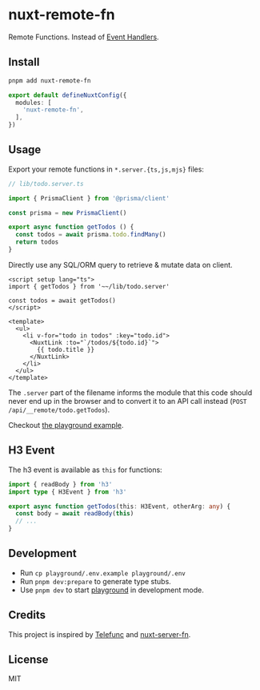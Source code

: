 # nuxt-remote-fn

Remote Functions. Instead of [Event Handlers](https://nitro.unjs.io/guide/introduction/routing).

## Install

```bash
pnpm add nuxt-remote-fn
```

```ts
export default defineNuxtConfig({
  modules: [
    'nuxt-remote-fn',
  ],
})
```

## Usage

Export your remote functions in `*.server.{ts,js,mjs}` files:

```ts
// lib/todo.server.ts

import { PrismaClient } from '@prisma/client'

const prisma = new PrismaClient()

export async function getTodos () {
  const todos = await prisma.todo.findMany()
  return todos
}
```

Directly use any SQL/ORM query to retrieve & mutate data on client.

```vue
<script setup lang="ts">
import { getTodos } from '~~/lib/todo.server'

const todos = await getTodos()
</script>

<template>
  <ul>
    <li v-for="todo in todos" :key="todo.id">
      <NuxtLink :to="`/todos/${todo.id}`">
        {{ todo.title }}
      </NuxtLink>
    </li>
  </ul>
</template>
```

The `.server` part of the filename informs the module that this code should never end up in the browser and to convert it to an API call instead (`POST /api/__remote/todo.getTodos`).

Checkout [the playground example](/playground).

## H3 Event

The h3 event is available as `this` for functions:

```ts
import { readBody } from 'h3'
import type { H3Event } from 'h3'

export async function getTodos(this: H3Event, otherArg: any) {
  const body = await readBody(this)
  // ...
}
```

## Development

- Run `cp playground/.env.example playground/.env`
- Run `pnpm dev:prepare` to generate type stubs.
- Use `pnpm dev` to start [playground](./playground) in development mode.

## Credits

This project is inspired by [Telefunc](https://telefunc.com) and [nuxt-server-fn](https://github.com/antfu/nuxt-server-fn).

## License

MIT
